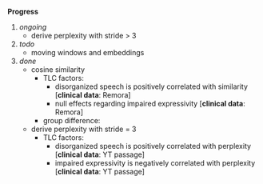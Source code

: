 **Progress**

1. _ongoing_
    - derive perplexity with stride > 3
2. _todo_
    - moving windows and embeddings
3. _done_
    - cosine similarity
        -  TLC factors: 
            -  disorganized speech is positively correlated with similarity [**clinical data**: Remora]
            -  null effects regarding impaired expressivity [**clinical data**: Remora]
        -  group difference:
    - derive perplexity with stride = 3
        - TLC factors: 
            - disorganized speech is positively correlated with perplexity [**clinical data**: YT passage]
            - impaired expressivity is negatively correlated with perplexity [**clinical data**: YT passage]
